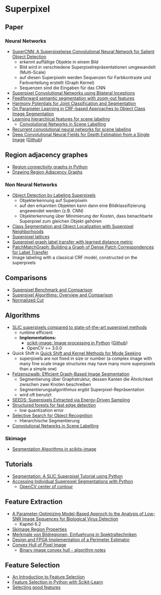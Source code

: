 # Superpixel

## Paper

### Neural Networks

* [SuperCNN: A Superpixelwise Convolutional Neural Network for Salient Object Detection](http://www.shengfenghe.com/uploads/1/5/1/3/15132160/supercnn_ijcv2015.pdf)
  * erkennt auffällige Objekte in einem Bild
  * Bild wird in verschiedene Superpixelrepräsentationen umgewandelt (Multi-Scale)
  * auf diesen Superpixeln werden Sequenzen für Farbkontraste und Farbverteilung erstellt (Graph Kernel)
  * Sequenzen sind die Eingaben für das CNN
* [Superpixel Convolutional Networks using Bilateral Inceptions](https://arxiv.org/pdf/1511.06739v5.pdf)
* [Feedforward semantic segmentation with zoom-out features](http://www.cv-foundation.org/openaccess/content_cvpr_2015/papers/Mostajabi_Feedforward_Semantic_Segmentation_2015_CVPR_paper.pdf)
* [Harmony Potentials for Joint Classification and Segmentation](http://www.cat.uab.es/~joost/papers/cvpr2010.pdf)
* [On Parameter Learning in CRF-based Approaches to Object Class Image Segmentation](https://www.vision.ee.ethz.ch/en/publications/papers/proceedings/eth_biwi_00742.pdf)
* [Learning hierarchical features for scene labeling](http://yann.lecun.com/exdb/publis/pdf/farabet-pami-13.pdf)
  * [Convolutional Networks in Scene Labelling](http://cs231n.stanford.edu/reports/ashwinpp_final_report.pdf)
* [Recurrent convolutional neural networks for scene labeling](http://jmlr.org/proceedings/papers/v32/pinheiro14.pdf)
* [Deep Convolutional Neural Fields for Depth Estimation from a Single Image](https://arxiv.org/pdf/1411.6387v2.pdf) ([Github](https://github.com/slundqui/superpixelDepth))

## Region adjacency graphes

* [Region connectivity graphs in
  Python](http://peekaboo-vision.blogspot.de/2011/08/region-connectivity-graphs-in-python.html)
* [Drawing Region Adjacency
  Graphs](https://vcansimplify.wordpress.com/2014/08/15/604/)

### Non Neural Networks

* [Object Detection by Labeling Superpixels](http://www.cv-foundation.org/openaccess/content_cvpr_2015/papers/Yan_Object_Detection_by_2015_CVPR_paper.pdf)
  * Objekterkennung auf Superpixeln
  * auf den erkannten Objekten kann dann eine Bildklassifizierung angewendet werden (z.B. CNN)
  * Objekterkennung über Minimierung der Kosten, dass benachbarte Superpixel zum gleichen Objekt gehören
* [Class Segmentation and Object Localization with Superpixel Neighborhoods](http://www.vision.cs.ucla.edu/papers/fulkersonVS09.pdf)
* [Superpixel lattices](https://pdfs.semanticscholar.org/1328/880541640d3c9aa1ce7b5201f90d6c4e0925.pdf)
* [Superpixel graph label transfer with learned distance metric](http://users.cecs.anu.edu.au/~sgould/papers/eccv14-spgraph.pdf)
* [PatchMatchGraph: Building a Graph of Dense Patch Correspondences for Label Transfer](https://www.vision.ee.ethz.ch/en/publications/papers/proceedings/eth_biwi_00742.pdf)
* Image labeling with a classical CRF model, constructed on the superpixels

## Comparisons

* [Superpixel Benchmark and Comparison](https://www.tu-chemnitz.de/etit/proaut/rsrc/neubert_protzel_superpixel.pdf)
* [Superpixel Algorithms: Overview and Comparison](http://davidstutz.de/superpixel-algorithms-overview-comparison/)
* [Normalized
  Cut](http://scikit-image.org/docs/dev/auto_examples/segmentation/plot_ncut.html)

## Algorithms

* [SLIC superpixels compared to state-of-the-art superpixel
  methods](https://infoscience.epfl.ch/record/177415/files/Superpixel_PAMI2011-2.pdf)
  * runtime efficient
  * **Implementations:**
    * [scikit-image: Image processing in Python](http://scikit-image.org/) ([Github](https://github.com/scikit-image/scikit-image))
    * OpenCV >= 3.0.0
* Quick Shift in [Quick Shift and Kernel Methods for Mode
  Seeking](http://vision.cs.ucla.edu/papers/vedaldiS08quick.pdf)
  * superpixels are not fixed in size or number (a complex image with many fine scale image structures may have many more superpixels than a simple one)
* [Felzenszwalb: Efficient Graph-Based Image
  Segmentation](http://cs.brown.edu/~pff/papers/seg-ijcv.pdf)
  * Segmentierung über Graphstruktur, dessen Kanten die Ähnlichkeit zwischen zwei Knoten beschreiben
  * Segmentierungsalgorithmus ergibt Superpixel-Repräsentation
  * wird oft benutzt
* [SEEDS: Superpixels Extracted via Energy-Driven
  Sampling](http://www.mvdblive.org/seeds/)
* [Structured forests for fast edge
  detection](https://www.microsoft.com/en-us/research/wp-content/uploads/2013/12/DollarICCV13edges.pdf)
  * low quantization error
* [Selective Search for Object Recognition](https://ivi.fnwi.uva.nl/isis/publications/bibtexbrowser.php?key=UijlingsIJCV2013&bib=all.bib)
  * Hierarchische Segmentierung
* [Convolutional Networks in Scene
  Labelling](http://cs231n.stanford.edu/reports/ashwinpp_final_report.pdf)

### Skimage

* [Segmentation Algorithms in
  scikits-image](http://peekaboo-vision.blogspot.de/2012/09/segmentation-algorithms-in-scikits-image.html)

## Tutorials

* [Segmentation: A SLIC Superpixel Tutorial using Python](http://www.pyimagesearch.com/2014/07/28/a-slic-superpixel-tutorial-using-python/)
* [Accessing Individual Superpixel Segmentations with Python](http://www.pyimagesearch.com/2014/12/29/accessing-individual-superpixel-segmentations-python/)
  * [OpenCV center of contour](http://www.pyimagesearch.com/2016/02/01/opencv-center-of-contour/)

## Feature Extraction

* [A Parameter-Optimizing Model-Based Approch to the Analysis of Low-SNR Image
  Sequences for Biological Virus
  Detection](https://eldorado.tu-dortmund.de/handle/2003/35229)
  * Kapitel 6.2
* [Skimage Region
  Properties](http://scikit-image.org/docs/dev/api/skimage.measure.html#skimage.measure.regionprops)
* [Merkmale von Bildregionen, Einfuehrung in
  Spektraltechniken](http://www-home.fh-konstanz.de/~mfranz/ibv_files/lect09_spectr.pdf)
* [Design and FPGA Implementation of a Perimeter
  Estimator](http://www.maa.org/sites/default/files/images/upload_library/applets/CirclesRedistrict/perimeter.doc)
* [Convex Hull of Pixel
  Image](http://scikit-image.org/docs/dev/auto_examples/plot_convex_hull.html)
  * [Binary image convex hull - algorithm
    notes](http://blogs.mathworks.com/steve/2011/10/04/binary-image-convex-hull-algorithm-notes/)

## Feature Selection

* [An Introduction to Feature
  Selection](http://machinelearningmastery.com/an-introduction-to-feature-selection/)
* [Feature Selection in Python with
  Scikit-Learn](http://machinelearningmastery.com/feature-selection-in-python-with-scikit-learn/)
* [Selecting good features](http://blog.datadive.net/selecting-good-features-part-i-univariate-selection/)
